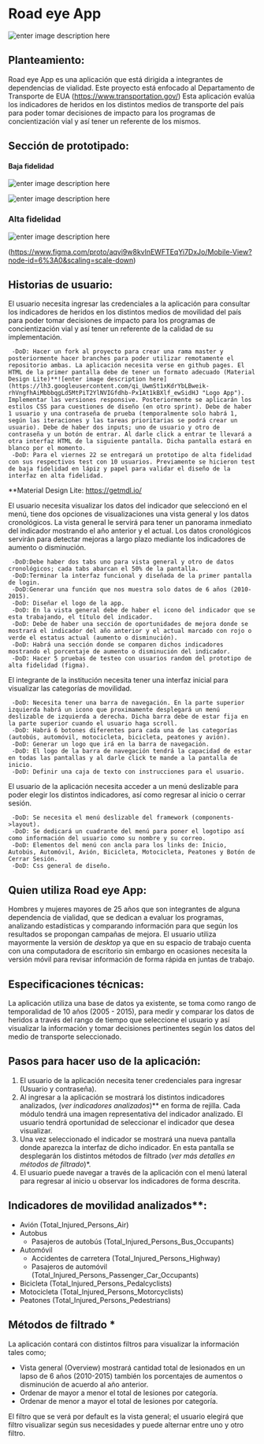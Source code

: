 # Road eye App
![enter image description here](https://lh3.googleusercontent.com/Yx4JRCGaB0Fkqa5F-TkuIXa5RvgKZnOb9Wbke8X16Pdp7V3WZq2mwqsikwoq97EJafq9RFu69tj5 "Logo App")

## Planteamiento:
Road eye App es una aplicación que está dirigida a integrantes de dependencias de vialidad. Este proyecto está enfocado al Departamento de Transporte de EUA (https://www.transportation.gov/) 
Esta aplicación evalúa los indicadores de heridos en los distintos medios de transporte del país para poder tomar decisiones de impacto para los programas de concientización vial y así tener un referente de los mismos.

## Sección de prototipado:

#### Baja fidelidad
![enter image description here](https://lh3.googleusercontent.com/2xs88AJZdnnobFlJag2wvalX1FZHSK1xd4RT_YJcaroVvNStnPz3gq0NXeDPuJHNKyIJ-6TBUqj1 "Desktop") 

![enter image description here](https://lh3.googleusercontent.com/kdQHQbEGKVyu0OFfTSHqAujhEoc9i2E4s4X-BicbllYo1us6lBNMIKgaN0PCSMJct9emWksgskPK "wireframe")

### Alta fidelidad 
![enter image description here](https://lh3.googleusercontent.com/bEMZIdVuriLY2CkFdJxzQVc2GeJHL5TJvKJIBxmi9JhujJm9FluosP_FgMudHV8aW0IONQVckL04 "Figma")

(https://www.figma.com/proto/aqvi9w8kvlnEWFTEqYi7DxJo/Mobile-View?node-id=6%3A0&scaling=scale-down)

## Historias de usuario:

El usuario necesita ingresar las credenciales a la aplicación para consultar los indicadores de heridos en los distintos medios de movilidad del país para poder tomar decisiones de impacto para los programas de concientización vial y así tener un referente de la calidad de su implementación.

	 -DoD: Hacer un fork al proyecto para crear una rama master y posteriormente hacer branches para poder utilizar remotamente el repositorio ambas. La aplicación necesita verse en github pages. El HTML de la primer pantalla debe de tener un formato adecuado (Material Design Lite)**![enter image description here](https://lh3.googleusercontent.com/qi_UwmSt1xKdrYbLBweik-rhVngfhAiMbbbqgLd5MtPiT2YlNVIGfdhb-Px1At1kBXlf_ewSidHJ "Logo App"). Implementar las versiones responsive. Posteriormente se aplicarán los estilos CSS para cuestiones de diseño (en otro sprint). Debe de haber 1 usuario y una contraseña de prueba (temporalmente solo habrá 1, según las iteraciones y las tareas prioritarias se podrá crear un usuario). Debe de haber dos inputs; uno de usuario y otro de contraseña y un botón de entrar. Al darle click a entrar te llevará a otra interfaz HTML de la siguiente pantalla. Dicha pantalla estará en blanco por el momento.
	 -DoD: Para el viernes 22 se entregará un prototipo de alta fidelidad con sus respectivos test con 10 usuarios. Previamente se hicieron test de baja fidelidad en lápiz y papel para validar el diseño de la interfaz en alta fidelidad.

**Material Design Lite: https://getmdl.io/

 El usuario necesita visualizar los datos del indicador que seleccionó en el menú, tiene dos opciones de visualizaciones una vista general y los datos cronológicos. La vista general le servirá para tener un panorama inmediato del indicador mostrando el año anterior y el actual. Los datos cronológicos servirán para detectar mejoras a largo plazo mediante los indicadores de aumento o disminución.
 
	 -DoD:Debe haber dos tabs uno para vista general y otro de datos cronológicos; cada tabs abarcan el 50% de la pantalla. 
	 -DoD:Terminar la interfaz funcional y diseñada de la primer pantalla de login.
	 -DoD:Generar una función que nos muestra solo datos de 6 años (2010-2015).
	 -DoD: Diseñar el logo de la app.
	 -DoD: En la vista general debe de haber el icono del indicador que se esta trabajando, el título del indicador.
	 -DoD: Debe de haber una sección de oportunidades de mejora donde se mostrará el indicador del año anterior y el actual marcado con rojo o verde el estatus actual (aumento o disminución).
	 -DoD: Habrá una sección donde se comparen dichos indicadores mostrando el porcentaje de aumento o disminución del indicador.	
	 -DoD: Hacer 5 pruebas de testeo con usuarios random del prototipo de alta fidelidad (figma).

El integrante de la institución necesita tener una interfaz inicial para visualizar las categorías de movilidad.

	 -DoD: Necesita tener una barra de navegación. En la parte superior izquierda habrá un icono que proximamente desplegará un menú deslizable de izquierda a derecha. Dicha barra debe de estar fija en la parte superior cuando el usuario haga scroll.
	 -DoD: Habrá 6 botones diferentes para cada una de las categorías (autobús, automóvil, motocicleta, bicicleta, peatones y avión).
	 -DoD: Generar un logo que irá en la barra de navegación.
	 -DoD: El logo de la barra de navegación tendrá la capacidad de estar en todas las pantallas y al darle click te mande a la pantalla de inicio.
	 -DoD: Definir una caja de texto con instrucciones para el usuario.

El usuario de la aplicación necesita acceder a un menú deslizable para poder elegir los distintos indicadores, así como regresar al inicio o cerrar sesión.

	 -DoD: Se necesita el menú deslizable del framework (components->layout).
	 -DoD: Se dedicará un cuadrante del menú para poner el logotipo así como información del usuario como su nombre y su correo.
	 -DoD: Elementos del menú con ancla para los links de: Inicio, Autobús, Automóvil, Avión, Bicicleta, Motocicleta, Peatones y Botón de Cerrar Sesión.
	 -DoD: Css general de diseño.

## Quien utiliza Road eye App:
Hombres y mujeres mayores de 25 años que son integrantes de alguna dependencia de vialidad, que se dedican a evaluar los programas, analizando estadísticas y comparando información para que según los resultados se propongan campañas de mejora.  El usuario utiliza mayormente la versión de *desktop* ya que en su espacio de trabajo cuenta con una computadora de escritorio sin embargo en ocasiones necesita la versión móvil para revisar información de forma rápida en juntas de trabajo. 

## Especificaciones técnicas:
La aplicación utiliza una base de datos ya existente, se toma como rango de temporalidad de 10 años (2005 - 2015), para medir y comparar los datos de heridos a través del rango de tiempo que seleccione el usuario y así visualizar la información y tomar decisiones pertinentes según los datos del medio de transporte seleccionado.

## Pasos para hacer uso de la aplicación:

 1. El usuario de la aplicación necesita tener credenciales para ingresar (Usuario y contraseña).
 2. Al ingresar a la aplicación se mostrará los distintos indicadores analizados, (*ver indicadores analizados*)** en forma de rejilla. Cada módulo tendrá una imagen representativa del indicador analizado. El usuario tendrá oportunidad de seleccionar el indicador que desea visualizar.
 3. Una vez seleccionado el indicador se mostrará una nueva pantalla donde aparezca la interfaz de dicho indicador. En esta pantalla se desplegarán los distintos métodos de filtrado (*ver más detalles en métodos de filtrado*)*.
 4. El usuario puede navegar a través de la aplicación con el menú lateral para regresar al inicio u observar los indicadores de forma descrita.

## Indicadores de movilidad analizados**:

 - Avión (Total_Injured_Persons_Air)
 - Autobus 
	 - Pasajeros de autobús (Total_Injured_Persons_Bus_Occupants)
 - Automóvil 
	 - Accidentes de carretera (Total_Injured_Persons_Highway)
	 - Pasajeros de automóvil (Total_Injured_Persons_Passenger_Car_Occupants)     
 - Bicicleta (Total_Injured_Persons_Pedalcyclists)
 - Motocicleta (Total_Injured_Persons_Motorcyclists)
 - Peatones (Total_Injured_Persons_Pedestrians) 

## Métodos de filtrado *
La aplicación contará con distintos filtros para visualizar la información tales como;

 - Vista general (Overview) mostrará cantidad total de lesionados en un lapso de 6 años (2010-2015) también los porcentajes de aumentos o disminución de acuerdo al año anterior.
 - Ordenar de mayor a menor el total de lesiones por categoría.
 - Ordenar de menor a mayor el total de lesiones por categoría.

El filtro que se verá por default es la vista general; el usuario elegirá que filtro visualizar según sus necesidades y puede alternar entre uno y otro filtro.